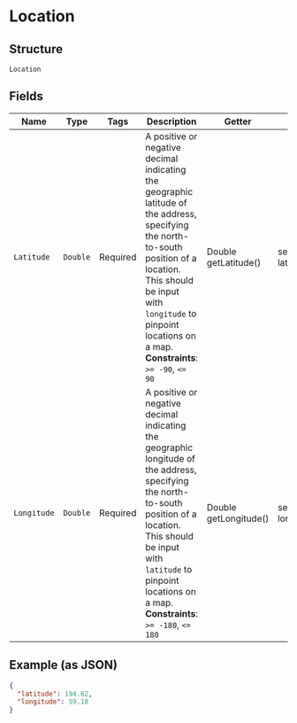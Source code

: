 
# Location

## Structure

`Location`

## Fields

| Name | Type | Tags | Description | Getter | Setter |
|  --- | --- | --- | --- | --- | --- |
| `Latitude` | `Double` | Required | A positive or negative decimal indicating the geographic latitude of the address, specifying the north-to-south position of a location. This should be input with `longitude` to pinpoint locations on a map.<br>**Constraints**: `>= -90`, `<= 90` | Double getLatitude() | setLatitude(Double latitude) |
| `Longitude` | `Double` | Required | A positive or negative decimal indicating the geographic longitude of the address, specifying the north-to-south position of a location. This should be input with `latitude` to pinpoint locations on a map.<br>**Constraints**: `>= -180`, `<= 180` | Double getLongitude() | setLongitude(Double longitude) |

## Example (as JSON)

```json
{
  "latitude": 194.62,
  "longitude": 59.18
}
```

